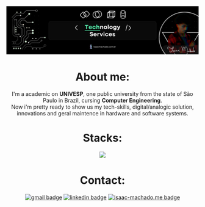 <div align="center">
<img alt="wallpaper" src="assets/Isaac_Wallpaper.png">
<h1>About me: </h1>

I'm a academic on **UNIVESP**, one public university from the state of São Paulo in Brazil, cursing **Computer Engineering**.  
Now i'm pretty ready to show us my tech-skills, digital/analogic solution, innovations and geral maintence in hardware and software systems.

</div>

<div align="center">
  <h1>Stacks:</h1>
  <a href="https://skillicons.dev">
    <img src="https://skillicons.dev/icons?i=python,java,js,html,css,react,nodejs,npm,mongodb,postgres,mysql,robloxstudio,cloudflare,cypress,spring,git,github,githubactions,bitbucket,docker,figma&perline=10" />
  </a>
</div>

<div align="center">
  
<h1>Contact:</h1>
  <a href="mailto:isaacmachado.profissional@gmail.com">
  <img src="https://img.shields.io/static/v1?message=Gmail&logo=gmail&label=&color=D14836&logoColor=white&labelColor=&style=for-the-badge" height="35" alt="gmail badge"/></a>

  <a href="https://www.linkedin.com/in/isaac-machado-profissional/?originalSubdomain=br">
  <img src="https://img.shields.io/static/v1?message=LinkedIn&logo=linkedin&label=&color=0077B5&logoColor=white&labelColor=&style=for-the-badge" height="35" alt="linkedin badge"/></a>

  <a href="https://www.isaac-machado.me/">
  <img src="https://img.shields.io/badge/-Isaac%20Machado-FFFFFF?logo=https://raw.githubusercontent.com/Isaac-Machado-Profissional/Isaac-Portfolio/refs/heads/main/Logo.ico&label=&color=642EFE&logoColor=white&labelColor=&style=for-the-badge" height="35" alt="isaac-machado.me badge"/></a>

</div>
